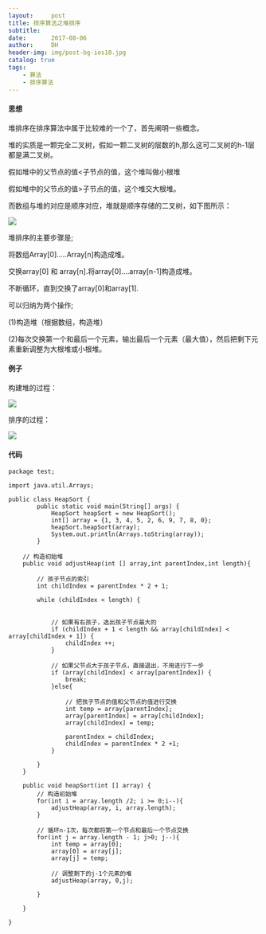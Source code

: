 ```yaml
---
layout:     post
title: 排序算法之堆排序
subtitle:   
date:       2017-08-06
author:     DH
header-img: img/post-bg-ios10.jpg
catalog: true
tags:
    - 算法
    - 排序算法
---
```

#### 思想

堆排序在排序算法中属于比较难的一个了，首先阐明一些概念。

堆的实质是一颗完全二叉树，假如一颗二叉树的层数的h,那么这可二叉树的h-1层都是满二叉树。

假如堆中的父节点的值<子节点的值，这个堆叫做小根堆

假如堆中的父节点的值>子节点的值，这个堆交大根堆。

而数组与堆的对应是顺序对应，堆就是顺序存储的二叉树，如下图所示：

![](https://ws3.sinaimg.cn/large/006tNc79gy1fia0u1650bj30r30oatih.jpg)

堆排序的主要步骤是;

将数组Array[0].....Array[n]构造成堆。

交换array[0] 和 array[n].将array[0]....array[n-1]构造成堆。

不断循环，直到交换了array[0]和array[1].


可以归纳为两个操作;

(1)构造堆（根据数组，构造堆）

(2)每次交换第一个和最后一个元素，输出最后一个元素（最大值），然后把剩下元素重新调整为大根堆或小根堆。


#### 例子

构建堆的过程：

![](https://ws1.sinaimg.cn/large/006tNc79gy1fia1c908uej30rt112dz8.jpg)

排序的过程：

![](https://ws1.sinaimg.cn/large/006tNc79gy1fia1dnqm0pj30rt112tqq.jpg)

#### 代码

```
package test;

import java.util.Arrays;

public class HeapSort {
		public static void main(String[] args) {
			HeapSort heapSort = new HeapSort();
			int[] array = {1, 3, 4, 5, 2, 6, 9, 7, 8, 0};
			heapSort.heapSort(array);
			System.out.println(Arrays.toString(array));
		}
  
	// 构造初始堆
	public void adjustHeap(int [] array,int parentIndex,int length){
		
		// 孩子节点的索引
		int childIndex = parentIndex * 2 + 1;
		
		while (childIndex < length) {
			
			
			// 如果有右孩子，选出孩子节点最大的
			if (childIndex + 1 < length && array[childIndex] < array[childIndex + 1]) {
				childIndex ++;
			}
			
			// 如果父节点大于孩子节点，直接退出，不用进行下一步
			if (array[childIndex] < array[parentIndex]) {
				break;
			}else{
				
				// 把孩子节点的值和父节点的值进行交换
				int temp = array[parentIndex];
				array[parentIndex] = array[childIndex];
				array[childIndex] = temp;
				
				parentIndex = childIndex;
				childIndex = parentIndex * 2 +1;
			}
			
		}
	}
	
	public void heapSort(int [] array) {
		// 构造初始堆
		for(int i = array.length /2; i >= 0;i--){
			adjustHeap(array, i, array.length);
		}
		
		// 循环n-1次，每次都将第一个节点和最后一个节点交换
		for(int j = array.length - 1; j>0; j--){
			int temp = array[0];
			array[0] = array[j];
			array[j] = temp;
			
			// 调整剩下的j-1个元素的堆
			adjustHeap(array, 0,j);
			
		}
		
	}
	
}		

```
